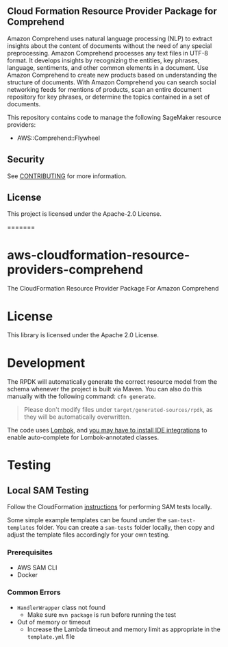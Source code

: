 ## Cloud Formation Resource Provider Package for Comprehend

Amazon Comprehend uses natural language processing (NLP) to extract insights about the content of documents without the need of any special preprocessing. Amazon Comprehend processes any text files in UTF-8 format. It develops insights by recognizing the entities, key phrases, language, sentiments, and other common elements in a document. Use Amazon Comprehend to create new products based on understanding the structure of documents. With Amazon Comprehend you can search social networking feeds for mentions of products, scan an entire document repository for key phrases, or determine the topics contained in a set of documents.

This repository contains code to manage the following SageMaker resource providers:

- AWS::Comprehend::Flywheel


## Security

See [CONTRIBUTING](CONTRIBUTING.md#security-issue-notifications) for more information.

## License

This project is licensed under the Apache-2.0 License.

=======
# aws-cloudformation-resource-providers-comprehend
The CloudFormation Resource Provider Package For Amazon Comprehend

# License
This library is licensed under the Apache 2.0 License.

# Development

The RPDK will automatically generate the correct resource model from the schema whenever the project is built via Maven. You can also do this manually with the following command: `cfn generate`.

> Please don't modify files under `target/generated-sources/rpdk`, as they will be automatically overwritten.

The code uses [Lombok](https://projectlombok.org/), and [you may have to install IDE integrations](https://projectlombok.org/setup/overview) to enable auto-complete for Lombok-annotated classes.

# Testing

## Local SAM Testing
Follow the CloudFormation [instructions](https://docs.aws.amazon.com/cloudformation-cli/latest/userguide/resource-type-walkthrough.html#resource-type-walkthrough-test) for performing SAM tests locally.

Some simple example templates can be found under the `sam-test-templates` folder. You can create a `sam-tests` folder locally, then copy and adjust the template files accordingly for your own testing.

### Prerequisites
- AWS SAM CLI
- Docker

### Common Errors
- `HandlerWrapper` class not found
    - Make sure `mvn package` is run before running the test
- Out of memory or timeout
    - Increase the Lambda timeout and memory limit as appropriate in the `template.yml` file